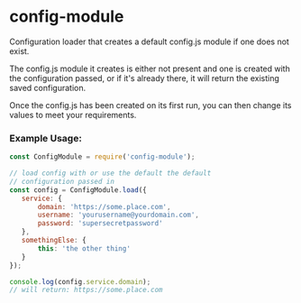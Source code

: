 # config-module

Configuration loader that creates a default config.js module if one does not exist.

The config.js module it creates is either not present and one is created with the configuration passed, or if it's already there, it will return the existing saved configuration.

Once the config.js has been created on its first run, you can then change its values to meet your requirements.

### Example Usage:

```javascript
const ConfigModule = require('config-module');

// load config with or use the default the default
// configuration passed in
const config = ConfigModule.load({
   service: {
       domain: 'https://some.place.com',
       username: 'yourusername@yourdomain.com',
       password: 'supersecretpassword'
   },
   somethingElse: {
       this: 'the other thing'
   }
});

console.log(config.service.domain); 
// will return: https://some.place.com
```

